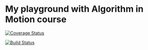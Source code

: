 # My playground with Algorithm in Motion course

[![Coverage Status](https://coveralls.io/repos/github/willnguyen1312/algorithm_in_motion/badge.svg?branch=master)](https://coveralls.io/github/willnguyen1312/algorithm_in_motion?branch=master)

[![Build Status](https://travis-ci.com/willnguyen1312/algorithm_in_motion.svg?branch=master)](https://travis-ci.com/willnguyen1312/algorithm_in_motion)